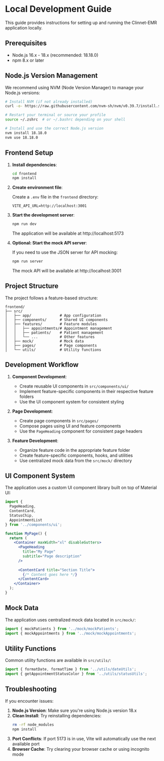 # Local Development Guide

This guide provides instructions for setting up and running the Clinnet-EMR application locally.

## Prerequisites

- Node.js 16.x - 18.x (recommended: 18.18.0)
- npm 8.x or later

## Node.js Version Management

We recommend using NVM (Node Version Manager) to manage your Node.js versions:

```bash
# Install NVM (if not already installed)
curl -o- https://raw.githubusercontent.com/nvm-sh/nvm/v0.39.7/install.sh | bash

# Restart your terminal or source your profile
source ~/.zshrc  # or ~/.bashrc depending on your shell

# Install and use the correct Node.js version
nvm install 18.18.0
nvm use 18.18.0
```

## Frontend Setup

1. **Install dependencies**:

   ```bash
   cd frontend
   npm install
   ```

2. **Create environment file**:

   Create a `.env` file in the `frontend` directory:

   ```
   VITE_API_URL=http://localhost:3001
   ```

3. **Start the development server**:

   ```bash
   npm run dev
   ```

   The application will be available at http://localhost:5173

4. **Optional: Start the mock API server**:

   If you need to use the JSON server for API mocking:

   ```bash
   npm run server
   ```

   The mock API will be available at http://localhost:3001

## Project Structure

The project follows a feature-based structure:

```
frontend/
├── src/
│   ├── app/             # App configuration
│   ├── components/      # Shared UI components
│   ├── features/        # Feature modules
│   │   ├── appointments/# Appointment management
│   │   ├── patients/    # Patient management
│   │   └── ...          # Other features
│   ├── mock/            # Mock data
│   ├── pages/           # Page components
│   └── utils/           # Utility functions
```

## Development Workflow

1. **Component Development**:
   - Create reusable UI components in `src/components/ui/`
   - Implement feature-specific components in their respective feature folders
   - Use the UI component system for consistent styling

2. **Page Development**:
   - Create page components in `src/pages/`
   - Compose pages using UI and feature components
   - Use the `PageHeading` component for consistent page headers

3. **Feature Development**:
   - Organize feature code in the appropriate feature folder
   - Create feature-specific components, hooks, and utilities
   - Use centralized mock data from the `src/mock/` directory

## UI Component System

The application uses a custom UI component library built on top of Material UI:

```jsx
import { 
  PageHeading, 
  ContentCard, 
  StatusChip, 
  AppointmentList 
} from '../components/ui';

function MyPage() {
  return (
    <Container maxWidth="xl" disableGutters>
      <PageHeading
        title="My Page"
        subtitle="Page description"
      />
      
      <ContentCard title="Section Title">
        {/* Content goes here */}
      </ContentCard>
    </Container>
  );
}
```

## Mock Data

The application uses centralized mock data located in `src/mock/`:

```jsx
import { mockPatients } from '../mock/mockPatients';
import { mockAppointments } from '../mock/mockAppointments';
```

## Utility Functions

Common utility functions are available in `src/utils/`:

```jsx
import { formatDate, formatTime } from '../utils/dateUtils';
import { getAppointmentStatusColor } from '../utils/statusUtils';
```

## Troubleshooting

If you encounter issues:

1. **Node.js Version**: Make sure you're using Node.js version 18.x
2. **Clean Install**: Try reinstalling dependencies:
   ```bash
   rm -rf node_modules
   npm install
   ```
3. **Port Conflicts**: If port 5173 is in use, Vite will automatically use the next available port
4. **Browser Cache**: Try clearing your browser cache or using incognito mode